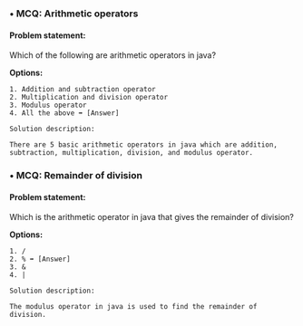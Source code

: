 ### • MCQ:  Arithmetic operators

#### Problem statement:

Which of the following are arithmetic operators in java?

**Options:**

    1. Addition and subtraction operator
    2. Multiplication and division operator
    3. Modulus operator
    4. All the above ➡ [Answer]

```
Solution description:

There are 5 basic arithmetic operators in java which are addition, subtraction, multiplication, division, and modulus operator.
```


### • MCQ:  Remainder of division

#### Problem statement:

Which is the arithmetic operator in java that gives the remainder of division?


**Options:**

    1. /
    2. % ➡ [Answer]
    3. &
    4. |

```
Solution description:

The modulus operator in java is used to find the remainder of division.
```

